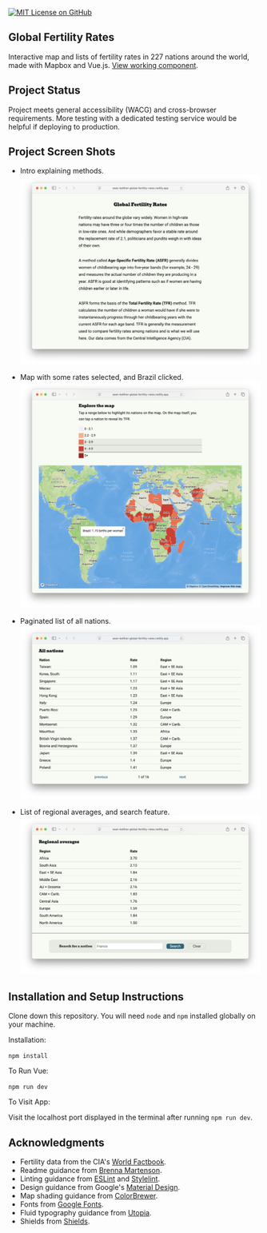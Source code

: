[![MIT License on GitHub](https://img.shields.io/github/license/seankelliher/global-fertility-rates?style=flat-square)](/LICENSE.txt)
## Global Fertility Rates

Interactive map and lists of fertility rates in 227 nations around the world, made with Mapbox and Vue.js. [View working component](https://sean-kelliher-global-fertility-rates.netlify.app).

## Project Status

Project meets general accessibility (WACG) and cross-browser requirements. More testing with a dedicated testing service would be helpful if deploying to production.

## Project Screen Shots

* Intro explaining methods.
![screen shot of project](/screenshots/global-fertility-rates-screenshot1.png?s=600)

* Map with some rates selected, and Brazil clicked.
![screen shot of project](/screenshots/global-fertility-rates-screenshot2.png?s=600)

* Paginated list of all nations.
![screen shot of project](/screenshots/global-fertility-rates-screenshot3.png?s=600)

* List of regional averages, and search feature.
![screen shot of project](/screenshots/global-fertility-rates-screenshot4.png?s=600)

## Installation and Setup Instructions

Clone down this repository. You will need `node` and `npm` installed globally on your machine.

Installation:

`npm install`  

To Run Vue:

`npm run dev`   

To Visit App:

Visit the localhost port displayed in the terminal after running `npm run dev`.

## Acknowledgments

* Fertility data from the CIA's [World Factbook](https://www.cia.gov/the-world-factbook/field/total-fertility-rate/country-comparison/).
* Readme guidance from [Brenna Martenson](https://gist.github.com/martensonbj/6bf2ec2ed55f5be723415ea73c4557c4).
* Linting guidance from [ESLint](https://eslint.org) and [Stylelint](https://stylelint.io).
* Design guidance from Google's [Material Design](https://material.io/design).
* Map shading guidance from [ColorBrewer](https://colorbrewer2.org).
* Fonts from [Google Fonts](https://fonts.google.com).
* Fluid typography guidance from [Utopia](https://utopia.fyi).
* Shields from [Shields](https://shields.io).